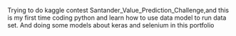 Trying to do kaggle contest Santander_Value_Prediction_Challenge,and this is my first time
coding python and learn how to use data model to run data set. And doing some models about 
keras and selenium in this portfolio
